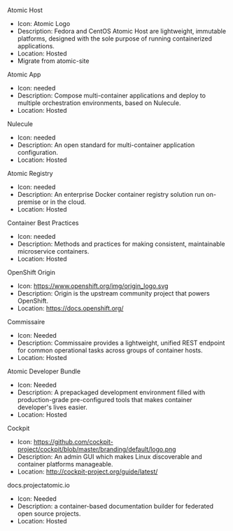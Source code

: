 Atomic Host
* Icon: Atomic Logo
* Description: Fedora and CentOS Atomic Host are lightweight, immutable platforms, designed with the sole purpose of running containerized applications.
* Location: Hosted
* Migrate from atomic-site

Atomic App
* Icon: needed
* Description: Compose multi-container applications and deploy to multiple orchestration environments, based on Nulecule.
* Location: Hosted

Nulecule
* Icon: needed
* Description: An open standard for multi-container application configuration.
* Location: Hosted

Atomic Registry
* Icon: needed
* Description: An enterprise Docker container registry solution run on-premise or in the cloud.
* Location: Hosted

Container Best Practices
* Icon: needed
* Description: Methods and practices for making consistent, maintainable microservice containers.
* Location: Hosted

OpenShift Origin
* Icon: https://www.openshift.org/img/origin_logo.svg
* Description: Origin is the upstream community project that powers OpenShift.
* Location: https://docs.openshift.org/

Commissaire
* Icon: Needed
* Description: Commissaire provides a lightweight, unified REST endpoint for common operational tasks across groups of container hosts.
* Location: Hosted

Atomic Developer Bundle
* Icon: Needed
* Description: A prepackaged development environment filled with production-grade pre-configured tools that makes container developer's lives easier.
* Location: Hosted

Cockpit
* Icon: https://github.com/cockpit-project/cockpit/blob/master/branding/default/logo.png
* Description: An admin GUI which makes Linux discoverable and container platforms manageable.
* Location: http://cockpit-project.org/guide/latest/

docs.projectatomic.io
* Icon: Needed
* Description: a container-based documentation builder for federated open source projects.
* Location: Hosted
